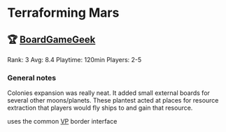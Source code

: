 # Terraforming Mars


## 🏆 [BoardGameGeek]
Rank: 3
Avg: 8.4
Playtime: 120min
Players: 2-5

### General notes

Colonies expansion was really neat. It added small external boards for several other moons/planets.
These plantest acted at places for resource extraction that players would fly ships to and gain that resource.

uses the common [VP] border interface

[BoardGameGeek]: https://www.boardgamegeek.com/boardgame/167791/terraforming-mars
[VP]: https://www.boardgamegeek.com/wiki/page/Glossary#toc229

